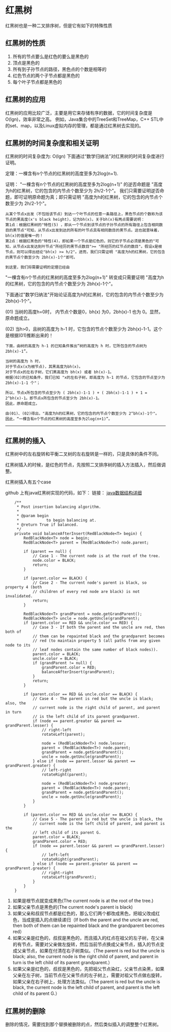 # 红黑树

红黑树也是一种二叉排序树，但是它有如下的特殊性质

## 红黑树的性质
1. 所有的节点要么是红色的要么是黑色的
2. 顶点是黑色的
3. 所有到子孙节点的路径，黑色点的个数是相等的
4. 红色节点的两个子节点都是黑色的
5. 每个叶子节点都是黑色的


## 红黑树的应用

红黑树的应用比较广泛，主要是用它来存储有序的数据，它的时间复杂度是O(lgn)，效率非常之高。
例如，Java集合中的TreeSet和TreeMap，C++ STL中的set、map，以及Linux虚拟内存的管理，都是通过红黑树去实现的。

## 红黑树的时间复杂度和相关证明

红黑树的时间复杂度为: O(lgn)
下面通过“数学归纳法”对红黑树的时间复杂度进行证明。

定理：一棵含有n个节点的红黑树的高度至多为2log(n+1).

证明：
    "一棵含有n个节点的红黑树的高度至多为2log(n+1)" 的逆否命题是 "高度为h的红黑树，它的包含的内节点个数至少为 2h/2-1个"。
    我们只需要证明逆否命题，即可证明原命题为真；即只需证明 "高度为h的红黑树，它的包含的内节点个数至少为 2h/2-1个"。

    从某个节点x出发（不包括该节点）到达一个叶节点的任意一条路径上，黑色节点的个数称为该节点的黑高度(x's black height)，记为bh(x)。关于bh(x)有两点需要说明： 
    第1点：根据红黑树的"特性(5) ，即从一个节点到该节点的子孙节点的所有路径上包含相同数目的黑节点"可知，从节点x出发到达的所有的叶节点具有相同数目的黑节点。这也就意味着，bh(x)的值是唯一的！
    第2点：根据红黑色的"特性(4)，即如果一个节点是红色的，则它的子节点必须是黑色的"可知，从节点x出发达到叶节点"所经历的黑节点数目">= "所经历的红节点的数目"。假设x是根节点，则可以得出结论"bh(x) >= h/2"。进而，我们只需证明 "高度为h的红黑树，它的包含的黑节点个数至少为 2bh(x)-1个"即可。
    
    到这里，我们将需要证明的定理已经由
"一棵含有n个节点的红黑树的高度至多为2log(n+1)" 
    转变成只需要证明
"高度为h的红黑树，它的包含的内节点个数至少为 2bh(x)-1个"。


下面通过"数学归纳法"开始论证高度为h的红黑树，它的包含的内节点个数至少为 2bh(x)-1个"。

(01) 当树的高度h=0时，
    内节点个数是0，bh(x) 为0，2bh(x)-1 也为 0。显然，原命题成立。

(02) 当h>0，且树的高度为 h-1 时，它包含的节点个数至少为 2bh(x)-1-1。这个是根据(01)推断出来的！

    下面，由树的高度为 h-1 的已知条件推出“树的高度为 h 时，它所包含的节点树为 2bh(x)-1”。
    
    当树的高度为 h 时，
    对于节点x(x为根节点)，其黑高度为bh(x)。
    对于节点x的左右子树，它们黑高度为 bh(x) 或者 bh(x)-1。
    根据(02)的已知条件，我们已知 "x的左右子树，即高度为 h-1 的节点，它包含的节点至少为 2bh(x)-1-1 个"；
    
    所以，节点x所包含的节点至少为 ( 2bh(x)-1-1 ) + ( 2bh(x)-1-1 ) + 1 = 2^bh(x)-1。即节点x所包含的节点至少为 2bh(x)-1。
    因此，原命题成立。
    
    由(01)、(02)得出，"高度为h的红黑树，它的包含的内节点个数至少为 2^bh(x)-1个"。
    因此，“一棵含有n个节点的红黑树的高度至多为2log(n+1)”。

-------------

## 红黑树的插入
红黑树中的左右旋转和平衡二叉树的左右旋转是一样的，只是具体的条件不同。

红黑树插入的时候，是红色的节点，先按照二叉排序树的插入方法插入，然后做调整。

红黑树插入有五个case

github 上有java红黑树实现的代码，如下：
链接： [java数据结构详细](https://github.com/phishman3579/java-algorithms-implementation 'pl')



```
    /**
     * Post insertion balancing algorithm.
     * 
     * @param begin
     *            to begin balancing at.
     * @return True if balanced.
     */
    private void balanceAfterInsert(RedBlackNode<T> begin) {
        RedBlackNode<T> node = begin;
        RedBlackNode<T> parent = (RedBlackNode<T>) node.parent;

        if (parent == null) {
            // Case 1 - The current node is at the root of the tree.
            node.color = BLACK;
            return;
        }

        if (parent.color == BLACK) {
            // Case 2 - The current node's parent is black, so property 4 (both
            // children of every red node are black) is not invalidated.
            return;
        }

        RedBlackNode<T> grandParent = node.getGrandParent();
        RedBlackNode<T> uncle = node.getUncle(grandParent);
        if (parent.color == RED && uncle.color == RED) {
            // Case 3 - If both the parent and the uncle are red, then both of
            // them can be repainted black and the grandparent becomes
            // red (to maintain property 5 (all paths from any given node to its
            // leaf nodes contain the same number of black nodes)).
            parent.color = BLACK;
            uncle.color = BLACK;
            if (grandParent != null) {
                grandParent.color = RED;
                balanceAfterInsert(grandParent);
            }
            return;
        }

        if (parent.color == RED && uncle.color == BLACK) {
            // Case 4 - The parent is red but the uncle is black; also, the
            // current node is the right child of parent, and parent in turn
            // is the left child of its parent grandparent.
            if (node == parent.greater && parent == grandParent.lesser) {
                // right-left
                rotateLeft(parent);
 
                node = (RedBlackNode<T>) node.lesser;
                parent = (RedBlackNode<T>) node.parent;
                grandParent = node.getGrandParent();
                uncle = node.getUncle(grandParent);
            } else if (node == parent.lesser && parent == grandParent.greater) {
                // left-right
                rotateRight(parent);

                node = (RedBlackNode<T>) node.greater;
                parent = (RedBlackNode<T>) node.parent;
                grandParent = node.getGrandParent();
                uncle = node.getUncle(grandParent);
            }
        }

        if (parent.color == RED && uncle.color == BLACK) {
            // Case 5 - The parent is red but the uncle is black, the
            // current node is the left child of parent, and parent is the
            // left child of its parent G.
            parent.color = BLACK;
            grandParent.color = RED;
            if (node == parent.lesser && parent == grandParent.lesser) {
                // left-left
                rotateRight(grandParent);
            } else if (node == parent.greater && parent == grandParent.greater) {
                // right-right
                rotateLeft(grandParent);
            }
        }
    }
```

1. 如果是根节点就变成黑色(The current node is at the root of the tree.)
2. 如果父亲节点是黑色的(The current node's parent is black)
3. 如果父亲和叔叔节点都是红色的，那么它们两个都改成黑色，把祖父改成红色，当成是插入的点继续递归（If both the parent and the uncle are red, then both of them can be repainted black and the grandparent becomes red）
4. 如果父亲是红色的，叔叔是黑色的，而且插入的红点在祖父的左子树，在父亲的有节点，需要对父亲做左旋转，然后当前节点换成父亲节点，插入的节点变成父亲节点，如果在付清在右子树类似。（The parent is red but the uncle is black; also, the current node is the right child of parent, and parent in turn is the left child of its parent grandparent.）
5. 如果父亲是红色的，叔叔是黑色的，先把祖父节点染红，父亲节点染黑，如果父亲在左子树，当前节点在父亲节点的左子树上，需要对祖父节点做右旋转，如果父亲在右子树上，处理方法类似。（The parent is red but the uncle is black, the current node is the left child of parent, and parent is the left child of its parent G.）


## 红黑树的删除

删除的情况，需要找到那个替换被删除的点，然后类似插入的调整整个红黑树。